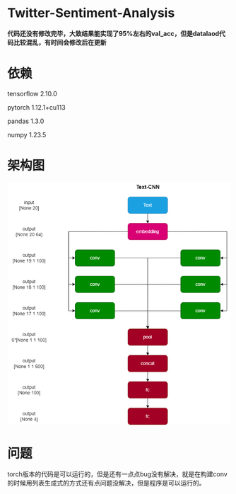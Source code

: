 # Twitter-Sentiment-Analysis

**代码还没有修改完毕，大致结果能实现了95%左右的val_acc，但是datalaod代码比较混乱，有时间会修改后在更新**

# 依赖

tensorflow 2.10.0

pytorch 1.12.1+cu113

pandas 1.3.0

numpy 1.23.5

# 架构图

![textcnn架构图](.//static/textcnn架构图.png)

# 问题

torch版本的代码是可以运行的，但是还有一点点bug没有解决，就是在构建conv的时候用列表生成式的方式还有点问题没解决，但是程序是可以运行的。
